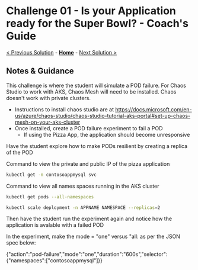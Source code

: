 # Challenge 01 - Is your Application ready for the Super Bowl? - Coach's Guide 

[< Previous Solution](./Solution-00.md) - **[Home](./README.md)** - [Next Solution >](./Solution-02.md)

## Notes & Guidance

This challenge is where the student will simulate a POD failure. For Chaos Studio to work with AKS, Chaos Mesh will need to be installed.
Chaos doesn't work with private clusters. 

- Instructions to install chaos studio are at https://docs.microsoft.com/en-us/azure/chaos-studio/chaos-studio-tutorial-aks-portal#set-up-chaos-mesh-on-your-aks-cluster
- Once installed, create a POD failure experiment to fail a POD
    - If using the Pizza App, the application should become unresponsive 

Have the student explore how to make PODs resilient by creating a replica of the POD

Command to view the private and public IP of the pizza application 

```bash
kubectl get -n contosoappmysql svc

```

Command to view all names spaces running in the AKS cluster

```bash
kubectl get pods --all-namespaces

```

```bash
kubectl scale deployment -n APPNAME NAMESPACE --replicas=2
```
Then have the student run the experiment again and notice how the application is avalable with a failed POD

In the experiment, make the mode = "one" versus "all: as per the JSON spec below:

{"action":"pod-failure","mode":"one","duration":"600s","selector":{"namespaces":["contosoappmysql"]}}

